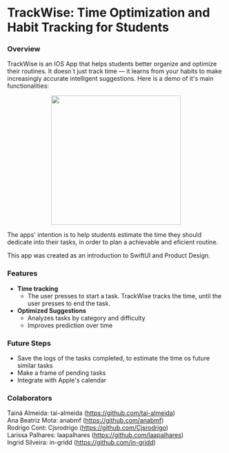# TrackWise: Time Optimization and Habit Tracking for Students  

### Overview
TrackWise is an IOS App that helps students better organize and optimize their routines. It doesn´t just track time — it learns from your habits to make increasingly accurate intelligent suggestions. Here is a demo of it's main functionalities: 

<p align="center">
  <img src="chiron/chiron/Media/demo.gif" width="300">
</p>

The apps' intention is to help students estimate the time they should dedicate into their tasks, in order to plan a achievable and eficient routine. 

This app was created as an introduction to SwiftUI and Product Design.

### Features
- **Time tracking**
  - The user presses to start a task. TrackWise tracks the time, until the user presses to end the task.
- **Optimized Suggestions**
  - Analyzes tasks by category and difficulty
  - Improves prediction over time


### Future Steps
- Save the logs of the tasks completed, to estimate the time os future similar tasks
- Make a frame of pending tasks
- Integrate with Apple's calendar

### Colaborators
Tainá Almeida: tai-almeida (https://github.com/tai-almeida)    
Ana Beatriz Mota: anabmf (https://github.com/anabmf)    
Rodrigo Cont: Cjsrodrigo (https://github.com/Cjsrodrigo)  
Larissa Palhares: laapalhares (https://github.com/laapalhares)    
Ingrid Silveira: in-gridd (https://github.com/in-gridd)  

